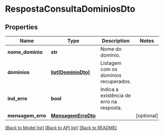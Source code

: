 # RespostaConsultaDominiosDto

## Properties
Name | Type | Description | Notes
------------ | ------------- | ------------- | -------------
**nome_dominio** | **str** | Nome do domínio. | 
**dominios** | [**list[DominioDto]**](DominioDto.md) | Listagem com os domínios recuperados. | 
**ind_erro** | **bool** | Indica a existência de erro na resposta. | 
**mensagem_erro** | [**MensagemErroDto**](MensagemErroDto.md) |  | [optional] 

[[Back to Model list]](../README.md#documentation-for-models) [[Back to API list]](../README.md#documentation-for-api-endpoints) [[Back to README]](../README.md)

